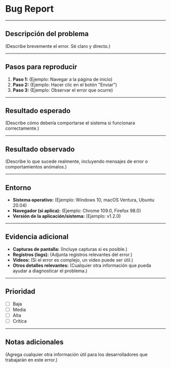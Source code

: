 # **Bug Report**

---

## **Descripción del problema**
(Describe brevemente el error. Sé claro y directo.)

---

## **Pasos para reproducir**
1. **Paso 1:** (Ejemplo: Navegar a la página de inicio)
2. **Paso 2:** (Ejemplo: Hacer clic en el botón "Enviar")
3. **Paso 3:** (Ejemplo: Observar el error que ocurre)
   
---

## **Resultado esperado**
(Describe cómo debería comportarse el sistema si funcionara correctamente.)

---

## **Resultado observado**
(Describe lo que sucede realmente, incluyendo mensajes de error o comportamientos anómalos.)

---

## **Entorno**
- **Sistema operativo:** (Ejemplo: Windows 10, macOS Ventura, Ubuntu 20.04)
- **Navegador (si aplica):** (Ejemplo: Chrome 109.0, Firefox 98.0)
- **Versión de la aplicación/sistema:** (Ejemplo: v1.2.0)

---

## **Evidencia adicional**
- **Capturas de pantalla:** (Incluye capturas si es posible.)
- **Registros (logs):** (Adjunta registros relevantes del error.)
- **Videos:** (Si el error es complejo, un video puede ser útil.)
- **Otros detalles relevantes:** (Cualquier otra información que pueda ayudar a diagnosticar el problema.)

---

## **Prioridad**
- [ ] Baja
- [ ] Media
- [ ] Alta
- [ ] Crítica

---

## **Notas adicionales**
(Agrega cualquier otra información útil para los desarrolladores que trabajarán en este error.)